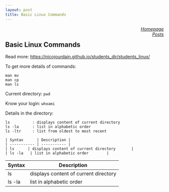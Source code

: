 ```yaml
---
layout: post 
title: Basic Linux Commands
---
```



<a href="https://sharma-bharat.github.io/" style="float: right;">*Homepage*</a> \
<a href="https://sharma-bharat.github.io/Posts.html" style="float: right;">*Posts*</a>

## Basic Linux Commands 
Read more: https://nicojourdain.github.io/students_dir/students_linux/

To get more details of commands:
```
man mv
man cp
man ls
```

Current directory:
`pwd`

Know your login:
`whoami`

Details in the directory:
```
ls          : displays content of current directory
ls -la      : list in alphabetic order
ls -ltr     : list from oldest to most recent
```

```
| Syntax      | Description |
| ----------- | ----------- |
| ls      | displays content of current directory       |
| ls -la   | list in alphabetic order        |
```

| Syntax      | Description |
| ----------- | ----------- |
| ls      | displays content of current directory       |
| ls -la   | list in alphabetic order        |
